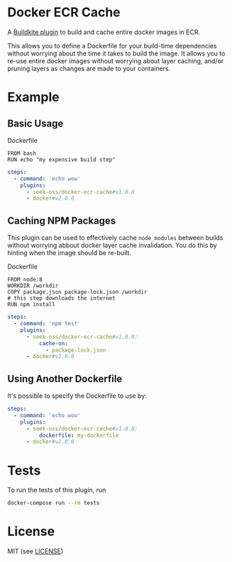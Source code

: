 # Docker ECR Cache

A [Buildkite plugin](https://buildkite.com/docs/agent/v3/plugins) to build and cache entire docker images in ECR.

This allows you to define a Dockerfile for your build-time dependencies without worrying about the time it
takes to build the image. It allows you to re-use entire docker images without worrying about layer caching, and/or pruning
layers as changes are made to your containers.

# Example

## Basic Usage

Dockerfile
```
FROM bash
RUN echo "my expensive build step"
```

```yml
steps:
  - command: 'echo wow'
    plugins:
      - seek-oss/docker-ecr-cache#v1.0.0
      - docker#v2.0.0
```

## Caching NPM Packages

This plugin can be used to effectively cache `node_modules` between builds without worrying abbout
docker layer cache invalidation. You do this by hinting when the image should be re-built.

Dockerfile
```
FROM node:8
WORKDIR /workdir
COPY package.json package-lock.json /workdir
# this step downloads the internet
RUN npm install
```

```yml
steps:
  - command: 'npm test'
    plugins:
      - seek-oss/docker-ecr-cache#v1.0.0:
          cache-on:
            - package-lock.json
      - docker#v2.0.0
```

## Using Another Dockerfile

It's possible to specify the Dockerfile to use by:

```yml
steps:
  - command: 'echo wow'
    plugins:
      - seek-oss/docker-ecr-cache#v1.0.0:
          dockerfile: my-dockerfile
      - docker#v2.0.0
```

# Tests

To run the tests of this plugin, run
```sh
docker-compose run --rm tests
```

# License

MIT (see [LICENSE](LICENSE))
